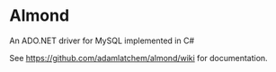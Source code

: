 # Almond

An ADO.NET driver for MySQL implemented in C#

See https://github.com/adamlatchem/almond/wiki for documentation.
